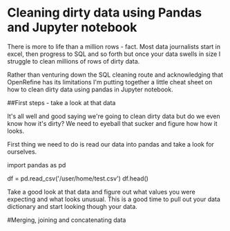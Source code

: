 # Cleaning dirty data using Pandas and Jupyter notebook

There is more to life than a million rows - fact. Most data journalists start in excel, then progress to SQL and so forth but once your data swells in size I struggle to clean millions of rows of dirty data. 

Rather than venturing down the SQL cleaning route and acknowledging that OpenRefine has its limitations I'm putting together a little cheat sheet on how to clean dirty data using pandas in Jupyter notebook. 

##First steps - take a look at that data

It's all well and good saying we're going to clean dirty data but do we even know how it's dirty?
We need to eyeball that sucker and figure how how it looks. 

First thing we need to do is read our data into pandas and take a look for ourselves.

import pandas as pd

df = pd.read_csv('/user/home/test.csv')
df.head()

Take a good look at that data and figure out what values you were expecting and what looks unusual. This is a good time to pull out your data dictionary and start looking though your data. 

#Merging, joining and concatenating data


